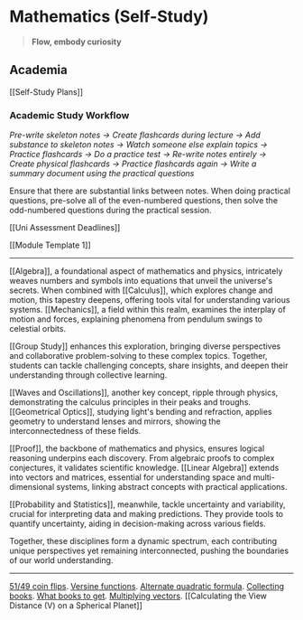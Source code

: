 # Mathematics (Self-Study)

>**Flow, embody curiosity**

## Academia

[[Self-Study Plans]]

### Academic Study Workflow

*Pre-write skeleton notes -> Create flashcards during lecture -> Add substance to skeleton notes -> Watch someone else explain topics -> Practice flashcards -> Do a practice test -> Re-write notes entirely -> Create physical flashcards -> Practice flashcards again -> Write a summary document using the practical questions*

Ensure that there are substantial links between notes. When doing practical questions, pre-solve all of the even-numbered questions, then solve the odd-numbered questions during the practical session.

[[Uni Assessment Deadlines]]

[[Module Template 1]]

---

[[Algebra]], a foundational aspect of mathematics and physics, intricately weaves numbers and symbols into equations that unveil the universe's secrets. When combined with [[Calculus]], which explores change and motion, this tapestry deepens, offering tools vital for understanding various systems. [[Mechanics]], a field within this realm, examines the interplay of motion and forces, explaining phenomena from pendulum swings to celestial orbits.

[[Group Study]] enhances this exploration, bringing diverse perspectives and collaborative problem-solving to these complex topics. Together, students can tackle challenging concepts, share insights, and deepen their understanding through collective learning.

[[Waves and Oscillations]], another key concept, ripple through physics, demonstrating the calculus principles in their peaks and troughs. [[Geometrical Optics]], studying light's bending and refraction, applies geometry to understand lenses and mirrors, showing the interconnectedness of these fields.

[[Proof]], the backbone of mathematics and physics, ensures logical reasoning underpins each discovery. From algebraic proofs to complex conjectures, it validates scientific knowledge. [[Linear Algebra]] extends into vectors and matrices, essential for understanding space and multi-dimensional systems, linking abstract concepts with practical applications.

[[Probability and Statistics]], meanwhile, tackle uncertainty and variability, crucial for interpreting data and making predictions. They provide tools to quantify uncertainty, aiding in decision-making across various fields.

Together, these disciplines form a dynamic spectrum, each contributing unique perspectives yet remaining interconnected, pushing the boundaries of our world understanding.

___

[51/49 coin flips](https://www.youtube.com/watch?v=9VwOn5x7VAs). [Versine functions](https://en.wikipedia.org/wiki/Versine#:~:text=The%20versine%20or%20versed%20sine,notably%20the%20coversine%20and%20haversine.). [Alternate quadratic formula](https://www.youtube.com/watch?v=7gJdMEIBGSg). [Collecting books](https://www.youtube.com/watch?v=vX9ouuk6Myc). [What books to get](https://www.youtube.com/watch?v=-mfaMbraEkU). [Multiplying vectors](https://www.youtube.com/watch?v=htYh-Tq7ZBI). [[Calculating the View Distance (V) on a Spherical Planet]]